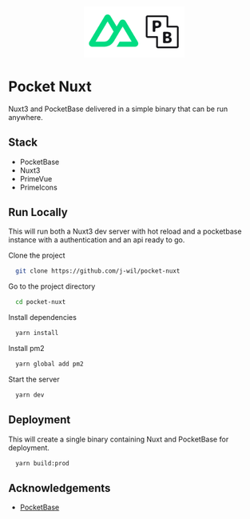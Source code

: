 <div align="center">
<img
    width=40%
    src="app/public/images/logos/pocketnuxt.svg"
    alt="pocketnuxt logo"
/>

</div>

# Pocket Nuxt

Nuxt3 and PocketBase delivered in a simple binary that can be run anywhere.


## Stack
- PocketBase
- Nuxt3
- PrimeVue
- PrimeIcons


## Run Locally
This will run both a Nuxt3 dev server with hot reload and a pocketbase instance with a authentication and an api ready to go.


Clone the project

```bash
  git clone https://github.com/j-wil/pocket-nuxt
```

Go to the project directory

```bash
  cd pocket-nuxt
```

Install dependencies

```bash
  yarn install
```

Install pm2

```bash
  yarn global add pm2
```

Start the server

```bash
  yarn dev
```


## Deployment

This will create a single binary containing Nuxt and PocketBase for deployment.

```bash
  yarn build:prod
```


## Acknowledgements

 - [PocketBase](https://github.com/pocketbase/pocketbase)